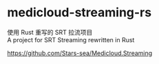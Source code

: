 # medicloud-streaming-rs

使用 Rust 重写的 SRT 拉流项目  
A project for SRT Streaming rewritten in Rust

<https://github.com/Stars-sea/Medicloud.Streaming>
